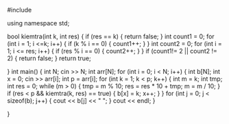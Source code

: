 #include <iostream>

using namespace std;

bool kiemtra(int k, int res) {
    if (res == k) {
        return false;
    }
    int count1 = 0;
    for (int i = 1; i <=k; i++) {
        if (k % i == 0) {
            count1++;
        }
    }
    int count2 = 0;
    for (int i = 1; i <= res; i++) {
        if (res % i == 0) {
            count2++;
        }
    }
    if (count1!= 2 || count2 != 2) {
        return false;
    }
    return true;

}
int main() {
    int N;
    cin >> N;
    int arr[N];
    for (int i = 0; i < N; i++) {
        int b[N];
        int x = 0;
        cin >> arr[i];
        int p = arr[i];
        for (int k = 1; k < p; k++) {
            int m = k;
            int tmp;
            int res = 0;
            while (m > 0) {
                tmp = m % 10;
                res = res * 10 + tmp;
                m = m / 10;
            }
            if (res < p && kiemtra(k, res) == true) {
                b[x] = k;
                x++;
            }
        }
        for (int j = 0; j < sizeof(b); j++) {
            cout << b[j] << " ";
        }
        cout << endl;
    }

}
